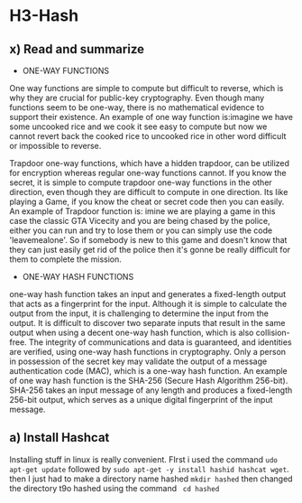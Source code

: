 # H3-Hash
## x) Read and summarize
- ONE-WAY FUNCTIONS

One way functions are simple to compute but difficult to reverse, which is why they are crucial for public-key cryptography. Even though many functions seem to be one-way, there is no mathematical evidence to support their existence. An example of one way function is:imagine we have some uncooked rice and we cook it see easy to compute but now we cannot revert back the cooked rice to uncooked rice in other word difficult or impossible to reverse. 

Trapdoor one-way functions, which have a hidden trapdoor, can be utilized for encryption whereas regular one-way functions cannot. If you know the secret, it is simple to compute trapdoor one-way functions in the other direction, even though they are difficult to compute in one direction. Its like playing a Game, if you know the cheat or secret code then you can easily. An example of Trapdoor function is: imine we are playing a game in this case the classic GTA Vicecity and you are being chased by the police, either you can run and try to lose them or you can simply use the code 'leavemealone'. So if somebody is new to this game and doesn't know that they can just easily get rid of the police then it's gonne be really difficult for them to complete the mission. 

- ONE-WAY HASH FUNCTIONS

one-way hash function takes an input and generates a fixed-length output that acts as a fingerprint for the input. Although it is simple to calculate the output from the input, it is challenging to determine the input from the output. It is difficult to discover two separate inputs that result in the same output when using a decent one-way hash function, which is also collision-free. The integrity of communications and data is guaranteed, and identities are verified, using one-way hash functions in cryptography. Only a person in possession of the secret key may validate the output of a message authentication code (MAC), which is a one-way hash function. An example of one way hash function is the SHA-256 (Secure Hash Algorithm 256-bit). SHA-256 takes an input message of any length and produces a fixed-length 256-bit output, which serves as a unique digital fingerprint of the input message.

## a) Install Hashcat

Installing stuff in linux is really convenient. FIrst i used the command `udo apt-get update` followed by `sudo apt-get -y install hashid hashcat wget`. then I just had to make a directory name hashed `mkdir hashed` then changed the directory t9o hashed using the command ` cd hashed`
